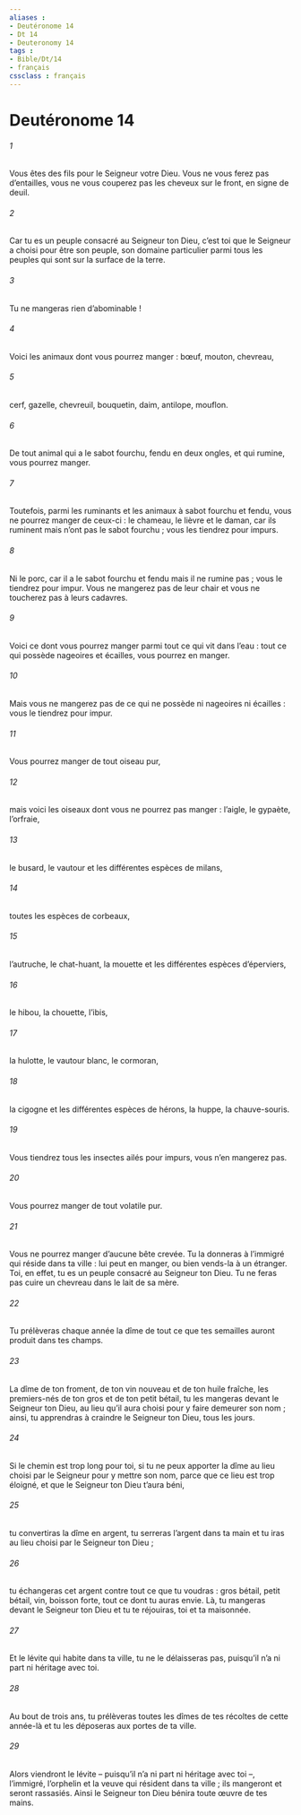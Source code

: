 ```yaml
---
aliases : 
- Deutéronome 14
- Dt 14
- Deuteronomy 14
tags : 
- Bible/Dt/14
- français
cssclass : français
---
```


# Deutéronome 14

###### 1
Vous êtes des fils pour le Seigneur votre Dieu. Vous ne vous ferez pas d’entailles, vous ne vous couperez pas les cheveux sur le front, en signe de deuil.
###### 2
Car tu es un peuple consacré au Seigneur ton Dieu, c’est toi que le Seigneur a choisi pour être son peuple, son domaine particulier parmi tous les peuples qui sont sur la surface de la terre.
###### 3
Tu ne mangeras rien d’abominable !
###### 4
Voici les animaux dont vous pourrez manger : bœuf, mouton, chevreau,
###### 5
cerf, gazelle, chevreuil, bouquetin, daim, antilope, mouflon.
###### 6
De tout animal qui a le sabot fourchu, fendu en deux ongles, et qui rumine, vous pourrez manger.
###### 7
Toutefois, parmi les ruminants et les animaux à sabot fourchu et fendu, vous ne pourrez manger de ceux-ci : le chameau, le lièvre et le daman, car ils ruminent mais n’ont pas le sabot fourchu ; vous les tiendrez pour impurs.
###### 8
Ni le porc, car il a le sabot fourchu et fendu mais il ne rumine pas ; vous le tiendrez pour impur. Vous ne mangerez pas de leur chair et vous ne toucherez pas à leurs cadavres.
###### 9
Voici ce dont vous pourrez manger parmi tout ce qui vit dans l’eau : tout ce qui possède nageoires et écailles, vous pourrez en manger.
###### 10
Mais vous ne mangerez pas de ce qui ne possède ni nageoires ni écailles : vous le tiendrez pour impur.
###### 11
Vous pourrez manger de tout oiseau pur,
###### 12
mais voici les oiseaux dont vous ne pourrez pas manger : l’aigle, le gypaète, l’orfraie,
###### 13
le busard, le vautour et les différentes espèces de milans,
###### 14
toutes les espèces de corbeaux,
###### 15
l’autruche, le chat-huant, la mouette et les différentes espèces d’éperviers,
###### 16
le hibou, la chouette, l’ibis,
###### 17
la hulotte, le vautour blanc, le cormoran,
###### 18
la cigogne et les différentes espèces de hérons, la huppe, la chauve-souris.
###### 19
Vous tiendrez tous les insectes ailés pour impurs, vous n’en mangerez pas.
###### 20
Vous pourrez manger de tout volatile pur.
###### 21
Vous ne pourrez manger d’aucune bête crevée. Tu la donneras à l’immigré qui réside dans ta ville : lui peut en manger, ou bien vends-la à un étranger. Toi, en effet, tu es un peuple consacré au Seigneur ton Dieu.
Tu ne feras pas cuire un chevreau dans le lait de sa mère.
###### 22
Tu prélèveras chaque année la dîme de tout ce que tes semailles auront produit dans tes champs.
###### 23
La dîme de ton froment, de ton vin nouveau et de ton huile fraîche, les premiers-nés de ton gros et de ton petit bétail, tu les mangeras devant le Seigneur ton Dieu, au lieu qu’il aura choisi pour y faire demeurer son nom ; ainsi, tu apprendras à craindre le Seigneur ton Dieu, tous les jours.
###### 24
Si le chemin est trop long pour toi, si tu ne peux apporter la dîme au lieu choisi par le Seigneur pour y mettre son nom, parce que ce lieu est trop éloigné, et que le Seigneur ton Dieu t’aura béni,
###### 25
tu convertiras la dîme en argent, tu serreras l’argent dans ta main et tu iras au lieu choisi par le Seigneur ton Dieu ;
###### 26
tu échangeras cet argent contre tout ce que tu voudras : gros bétail, petit bétail, vin, boisson forte, tout ce dont tu auras envie. Là, tu mangeras devant le Seigneur ton Dieu et tu te réjouiras, toi et ta maisonnée.
###### 27
Et le lévite qui habite dans ta ville, tu ne le délaisseras pas, puisqu’il n’a ni part ni héritage avec toi.
###### 28
Au bout de trois ans, tu prélèveras toutes les dîmes de tes récoltes de cette année-là et tu les déposeras aux portes de ta ville.
###### 29
Alors viendront le lévite – puisqu’il n’a ni part ni héritage avec toi –, l’immigré, l’orphelin et la veuve qui résident dans ta ville ; ils mangeront et seront rassasiés. Ainsi le Seigneur ton Dieu bénira toute œuvre de tes mains.
